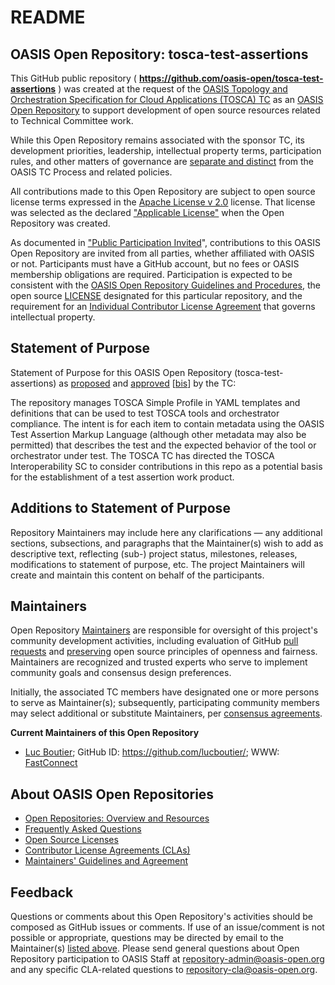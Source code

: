 <div>
<h1>README</h1>

<div>
<h2><a id="readme-general">OASIS Open Repository: tosca-test-assertions</a></h2>

<p>This GitHub public repository ( <b><a href="https://github.com/oasis-open/tosca-test-assertions">https://github.com/oasis-open/tosca-test-assertions</a></b> ) was created at the request of the <a href="https://www.oasis-open.org/committees/tosca/">OASIS Topology and Orchestration Specification for Cloud Applications (TOSCA) TC</a> as an <a href="https://www.oasis-open.org/resources/open-repositories/">OASIS Open Repository</a> to support development of open source resources related to Technical Committee work.</p>

<p>While this Open Repository remains associated with the sponsor TC, its development priorities, leadership, intellectual property terms, participation rules, and other matters of governance are <a href="https://github.com/oasis-open/tosca-test-assertions/blob/master/CONTRIBUTING.md#governance-distinct-from-oasis-tc-process">separate and distinct</a> from the OASIS TC Process and related policies.</p>

<p>All contributions made to this Open Repository are subject to open source license terms expressed in the <a href="https://www.oasis-open.org/sites/www.oasis-open.org/files/Apache-LICENSE-2.0.txt">Apache License v 2.0</a> license.  That license was selected as the declared <a href="https://www.oasis-open.org/resources/open-repositories/licenses">"Applicable License"</a> when the Open Repository was created.</p>

<p>As documented in <a href="https://github.com/oasis-open/tosca-test-assertions/blob/master/CONTRIBUTING.md#public-participation-invited">"Public Participation Invited</a>", contributions to this OASIS Open Repository are invited from all parties, whether affiliated with OASIS or not.  Participants must have a GitHub account, but no fees or OASIS membership obligations are required.  Participation is expected to be consistent with the <a href="https://www.oasis-open.org/policies-guidelines/open-repositories">OASIS Open Repository Guidelines and Procedures</a>, the open source <a href="https://github.com/oasis-open/tosca-test-assertions/blob/master/LICENSE">LICENSE</a> designated for this particular repository, and the requirement for an <a href="https://www.oasis-open.org/resources/open-repositories/cla/individual-cla">Individual Contributor License Agreement</a> that governs intellectual property.</p>

</div>

<div>
<h2><a id="purposeStatement">Statement of Purpose</a></h2>

<p>Statement of Purpose for this OASIS Open Repository (tosca-test-assertions) as <a href="https://lists.oasis-open.org/archives/tosca/201608/msg00005.html">proposed</a> and <a href="https://www.oasis-open.org/committees/download.php/58670/TOSCA-TC-Minutes2016-08-04.docx">approved</a> [<a href="https://issues.oasis-open.org/browse/TCADMIN-2420">bis</a>] by the TC:</p>

<p>The repository manages TOSCA Simple Profile in YAML templates and definitions that can be used to test TOSCA tools and orchestrator compliance. The intent is for each item to contain metadata using the OASIS Test Assertion Markup Language (although other metadata may also be permitted) that describes the test and the expected behavior of the tool or orchestrator under test. The TOSCA TC has directed the TOSCA Interoperability SC to consider contributions in this repo as a potential basis for the establishment of a test assertion work product.</p>

<!-- 
d1: OASIS Open Repository: manages TOSCA Simple Profile in YAML templates and definitions that can be used to test TOSCA compliance using metadata (primarily the OASIS Test Assertion Markup Language) that describes the test and the expected behavior of the TOSCA tool or orchestrator -->

</div>

<div><h2><a id="purposeClarifications">Additions to Statement of Purpose</a></h2>

<p>Repository Maintainers may include here any clarifications &mdash; any additional sections, subsections, and paragraphs that the Maintainer(s) wish to add as descriptive text, reflecting (sub-) project status, milestones, releases, modifications to statement of purpose, etc.  The project Maintainers will create and maintain this content on behalf of the participants.</p>
</div>

<div>
<h2><a id="maintainers">Maintainers</a></h2>

<p>Open Repository <a href="https://www.oasis-open.org/resources/open-repositories/maintainers-guide">Maintainers</a> are responsible for oversight of this project's community development activities, including evaluation of GitHub <a href="https://github.com/oasis-open/tosca-test-assertions/blob/master/CONTRIBUTING.md#fork-and-pull-collaboration-model">pull requests</a> and <a href="https://www.oasis-open.org/policies-guidelines/open-repositories#repositoryManagement">preserving</a> open source principles of openness and fairness. Maintainers are recognized and trusted experts who serve to implement community goals and consensus design preferences.</p>

<p>Initially, the associated TC members have designated one or more persons to serve as Maintainer(s); subsequently, participating community members may select additional or substitute Maintainers, per <a href="https://www.oasis-open.org/resources/open-repositories/maintainers-guide#additionalMaintainers">consensus agreements</a>.</p>

<p><b><a id="currentMaintainers">Current Maintainers of this Open Repository</a></b></p>

<ul>
<li><a href="mailto:luc.boutier@fastconnect.fr">Luc Boutier</a>; GitHub ID: <a href="https://github.com/lucboutier/">https://github.com/lucboutier/</a>; WWW: <a href="http://www.fastconnect.fr/">FastConnect</a></li>
</ul>

</div>

<div><h2><a id="aboutOpenRepos">About OASIS Open Repositories</a></h2>

<p><ul>
<li><a href="https://www.oasis-open.org/resources/open-repositories/">Open Repositories: Overview and Resources</a></li>
<li><a href="https://www.oasis-open.org/resources/open-repositories/faq">Frequently Asked Questions</a></li>
<li><a href="https://www.oasis-open.org/resources/open-repositories/licenses">Open Source Licenses</a></li>
<li><a href="https://www.oasis-open.org/resources/open-repositories/cla">Contributor License Agreements (CLAs)</a></li>
<li><a href="https://www.oasis-open.org/resources/open-repositories/maintainers-guide">Maintainers' Guidelines and Agreement</a></li>
</ul></p>

</div>

<div><h2><a id="feedback">Feedback</a></h2>

<p>Questions or comments about this Open Repository's activities should be composed as GitHub issues or comments. If use of an issue/comment is not possible or appropriate, questions may be directed by email to the Maintainer(s) <a href="#currentMaintainers">listed above</a>.  Please send general questions about Open Repository participation to OASIS Staff at <a href="mailto:repository-admin@oasis-open.org">repository-admin@oasis-open.org</a> and any specific CLA-related questions to <a href="mailto:repository-cla@oasis-open.org">repository-cla@oasis-open.org</a>.</p>

</div></div>

